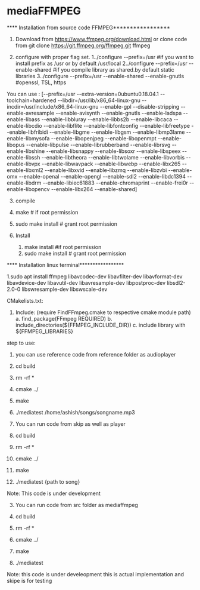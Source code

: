 # mediaFFMPEG

**** Installation from source code FFMPEG*****************

1. Download from  https://www.ffmpeg.org/download.html or clone code  from git clone https://git.ffmpeg.org/ffmpeg.git ffmpeg

2. configure with proper flag set.
  1../configure --prefix=/usr       #if you want to install prefix as /usr or by default /usr/local
  2../configure --prefix=/usr --enable-shared #if you compile library as shared.by default static libraries
  3../configure --prefix=/usr --enable-shared --enable-gnutls         #openssl, TSL, https

You can use :
  [--prefix=/usr --extra-version=0ubuntu0.18.04.1 --toolchain=hardened --libdir=/usr/lib/x86_64-linux-gnu --incdir=/usr/include/x86_64-linux-gnu --enable-gpl --disable-stripping --enable-avresample --enable-avisynth --enable-gnutls --enable-ladspa --enable-libass --enable-libbluray --enable-libbs2b --enable-libcaca --enable-libcdio --enable-libflite --enable-libfontconfig --enable-libfreetype --enable-libfribidi --enable-libgme --enable-libgsm --enable-libmp3lame --enable-libmysofa --enable-libopenjpeg --enable-libopenmpt --enable-libopus --enable-libpulse --enable-librubberband --enable-librsvg --enable-libshine --enable-libsnappy --enable-libsoxr --enable-libspeex --enable-libssh --enable-libtheora --enable-libtwolame --enable-libvorbis --enable-libvpx --enable-libwavpack --enable-libwebp --enable-libx265 --enable-libxml2 --enable-libxvid --enable-libzmq --enable-libzvbi --enable-omx --enable-openal --enable-opengl --enable-sdl2 --enable-libdc1394 --enable-libdrm --enable-libiec61883 --enable-chromaprint --enable-frei0r --enable-libopencv --enable-libx264 --enable-shared]



  
3. compile
  1. make   # if root permission  
  2. sudo make install # grant root permission
 
4. Install
   1. make install                     #if root permission
   2. sudo make install                # grant root permission
   
   
   
**** Installation linux terminal***************** 

1.sudo apt install ffmpeg libavcodec-dev libavfilter-dev libavformat-dev libavdevice-dev libavutil-dev libavresample-dev  libpostproc-dev libsdl2-2.0-0 libswresample-dev libswscale-dev  



CMakelists.txt: 

1. Include: (require FindFFmpeg.cmake to respective cmake module path) 
  a. find_package(FFmpeg REQUIRED)
  b. include_directories(${FFMPEG_INCLUDE_DIR})
  c. include library with  ${FFMPEG_LIBRARIES}

    



step to use:

1. you can use reference code from reference folder as audioplayer
  1. cd build
  2. rm -rf *
  3. cmake ../
  4. make
  5. ./mediatest /home/ashish/songs/songname.mp3

2. You can run code from skip as well as player

 1. cd build 
 2. rm -rf *
 3. cmake ../
 4. make 
 5. ./mediatest {path to song}

Note: This code is under development

3. You can run code from src folder as mediaffmpeg

 1. cd build
 2. rm -rf *
 3. cmake ../
 4. make
 5. ./mediatest

Note: this code is under develeopment this is actual implementation and skipe is for testing   
